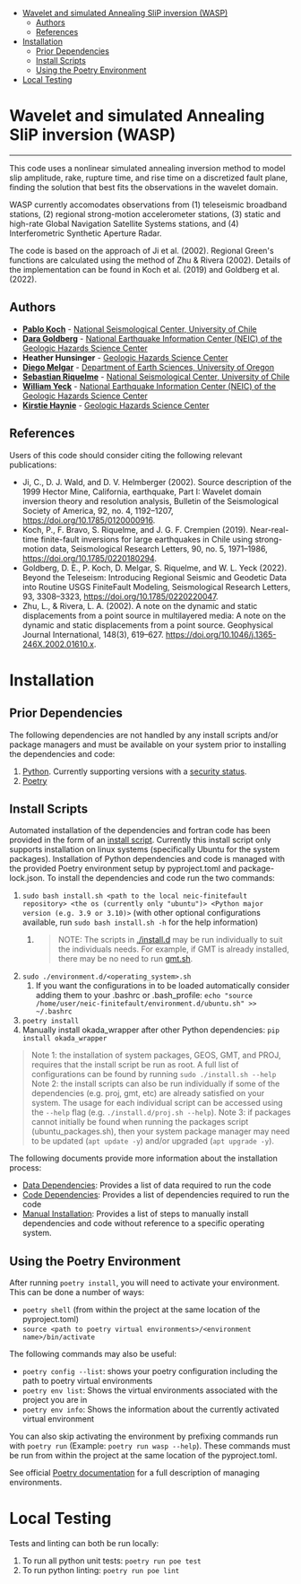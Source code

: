 - [Wavelet and simulated Annealing SliP inversion (WASP)](#wavelet-and-simulated-annealing-slip-inversion-wasp)
  - [Authors](#authors)
  - [References](#references)
- [Installation](#installation)
  - [Prior Dependencies](#prior-dependencies)
  - [Install Scripts](#install-scripts)
  - [Using the Poetry Environment](#using-the-poetry-environment)
- [Local Testing](#local-testing)

# Wavelet and simulated Annealing SliP inversion (WASP)

---

This code uses a nonlinear simulated annealing inversion method to model slip amplitude, rake, rupture time, and rise time on a discretized fault plane, finding the solution that best fits the observations in the wavelet domain.

WASP currently accomodates observations from (1) teleseismic broadband stations, (2) regional strong-motion accelerometer stations, (3) static and high-rate Global Navigation Satellite Systems stations, and (4) Interferometric Synthetic Aperture Radar.

The code is based on the approach of Ji et al. (2002). Regional Green's functions are calculated using the method of Zhu & Rivera (2002). Details of the implementation can be found in Koch et al. (2019) and Goldberg et al. (2022).

## Authors

- **[Pablo Koch](https://www.cmm.uchile.cl/?cmm_people=pablo-koch)** - [National Seismological Center, University of Chile](https://www.sismologia.cl/)
- **[Dara Goldberg](https://www.usgs.gov/staff-profiles/dara-e-goldberg)** - [National Earthquake Information Center (NEIC) of the Geologic Hazards Science Center](https://www.usgs.gov/centers/geohazards)
- **Heather Hunsinger** - [Geologic Hazards Science Center](https://www.usgs.gov/centers/geohazards)
- **[Diego Melgar](https://earthsciences.uoregon.edu/profile/dmelgarm/)** - [Department of Earth Sciences, University of Oregon](https://earthsciences.uoregon.edu)
- **[Sebastian Riquelme](http://www.dgf.uchile.cl/academicas-y-academicos/profesores-expertos)** - [National Seismological Center, University of Chile](https://www.sismologia.cl/)
- **[William Yeck](https://www.usgs.gov/staff-profiles/william-l-yeck)** - [National Earthquake Information Center (NEIC) of the Geologic Hazards Science Center](https://www.usgs.gov/centers/geohazards)
- **[Kirstie Haynie](https://www.usgs.gov/staff-profiles/kirstie-l-haynie)** - [Geologic Hazards Science Center](https://www.usgs.gov/centers/geohazards)

## References

Users of this code should consider citing the following relevant publications:

- Ji, C., D. J. Wald, and D. V. Helmberger (2002). Source description of the 1999 Hector Mine, California, earthquake, Part I: Wavelet domain inversion theory and resolution analysis, Bulletin of the Seismological Society of America, 92, no. 4, 1192–1207, https://doi.org/10.1785/0120000916.
- Koch, P., F. Bravo, S. Riquelme, and J. G. F. Crempien (2019). Near-real-time finite-fault inversions for large earthquakes in Chile using strong-motion data, Seismological Research Letters, 90, no. 5, 1971–1986, https://doi.org/10.1785/0220180294.
- Goldberg, D. E., P. Koch, D. Melgar, S. Riquelme, and W. L. Yeck (2022). Beyond the Teleseism: Introducing Regional Seismic and Geodetic Data into Routine USGS FiniteFault Modeling, Seismological Research Letters, 93, 3308–3323, https://doi.org/10.1785/0220220047.
- Zhu, L., & Rivera, L. A. (2002). A note on the dynamic and static displacements from a point source in multilayered media: A note on the dynamic and static displacements from a point source. Geophysical Journal International, 148(3), 619–627. https://doi.org/10.1046/j.1365-246X.2002.01610.x.

# Installation

## Prior Dependencies

The following dependencies are not handled by any install scripts and/or package managers and must be available on your system prior to installing the dependencies and code:

1. [Python](https://www.python.org/downloads/). Currently supporting versions with a [security status](https://devguide.python.org/versions/).
2. [Poetry](https://python-poetry.org/)

## Install Scripts

Automated installation of the dependencies and fortran code has been provided in the form of an [install script](./install.sh). Currently this install script only supports installation on linux systems (specifically Ubuntu for the system packages). Installation of Python dependencies and code is managed with the provided Poetry environment setup by pyproject.toml and package-lock.json. To install the dependencies and code run the two commands:

1. `sudo bash install.sh <path to the local neic-finitefault repository> <the os (currently only "ubuntu")> <Python major version (e.g. 3.9 or 3.10)>` (with other optional configurations available, run `sudo bash install.sh -h` for the help information)
   1. > NOTE: The scripts in [./install.d](./install.d/) may be run individually to suit the individuals needs. For example, if GMT is already installed, there may be no need to run [gmt.sh](./install.d/gmt.sh).
2. `sudo ./environment.d/<operating_system>.sh`
   1. If you want the configurations in to be loaded automatically consider adding them to your .bashrc or .bash_profile: `echo "source /home/user/neic-finitefault/environment.d/ubuntu.sh" >> ~/.bashrc`
3. `poetry install`
4. Manually install okada_wrapper after other Python dependencies: `pip install okada_wrapper`

> Note 1: the installation of system packages, GEOS, GMT, and PROJ, requires that the install script be run as root. A full list of configurations can be found by running `sudo ./install.sh --help`
> Note 2: the install scripts can also be run individually if some of the dependencies (e.g. proj, gmt, etc) are already satisfied on your system. The usage for each individual script can be accessed using the `--help` flag (e.g. `./install.d/proj.sh --help`).
> Note 3: if packages cannot initially be found when running the packages script (ubuntu_packages.sh), then your system package manager may need to be updated (`apt update -y`) and/or upgraded (`apt upgrade -y`).

The following documents provide more information about the installation process:

- [Data Dependencies](./docs/data-dependencies.md): Provides a list of data required to run the code
- [Code Dependencies](./docs/code-dependencies.md): Provides a list of dependencies required to run the code
- [Manual Installation](./docs/manual-installation.md): Provides a list of steps to manually install dependencies and code without reference to a specific operating system.

## Using the Poetry Environment

After running `poetry install`, you will need to activate your environment. This can be done a number of ways:

- `poetry shell` (from within the project at the same location of the pyproject.toml)
- `source <path to poetry virtual environments>/<environment name>/bin/activate`

The following commands may also be useful:

- `poetry config --list`: shows your poetry configuration including the path to poetry virtual environments
- `poetry env list`: Shows the virtual environments associated with the project you are in
- `poetry env info`: Shows the information about the currently activated virtual environment

You can also skip activating the environment by prefixing commands run with `poetry run` (Example: `poetry run wasp --help`). These commands must be run from within the project at the same location of the pyproject.toml.

See official [Poetry documentation](https://python-poetry.org/docs/managing-environments/) for a full description of managing environments.

# Local Testing

Tests and linting can both be run locally:

1. To run all python unit tests: `poetry run poe test`
2. To run python linting: `poetry run poe lint`
